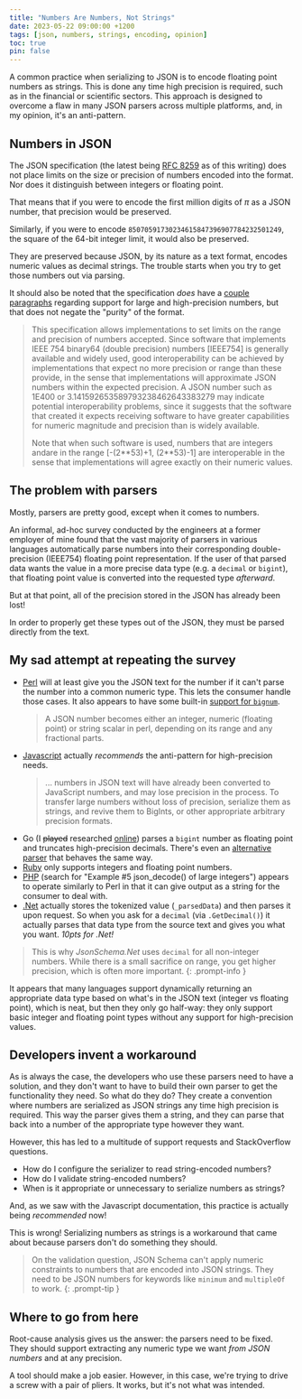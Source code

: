 ```yaml
---
title: "Numbers Are Numbers, Not Strings"
date: 2023-05-22 09:00:00 +1200
tags: [json, numbers, strings, encoding, opinion]
toc: true
pin: false
---
```


A common practice when serializing to JSON is to encode floating point numbers as strings.  This is done any time high precision is required, such as in the financial or scientific sectors.  This approach is designed to overcome a flaw in many JSON parsers across multiple platforms, and, in my opinion, it's an anti-pattern.

## Numbers in JSON

The JSON specification (the latest being [RFC 8259](https://www.rfc-editor.org/rfc/rfc8259) as of this writing) does not place limits on the size or precision of numbers encoded into the format.  Nor does it distinguish between integers or floating point.

That means that if you were to encode the first million digits of _π_ as a JSON number, that precision would be preserved.

Similarly, if you were to encode `85070591730234615847396907784232501249`, the square of the 64-bit integer limit, it would also be preserved.

They are preserved because JSON, by its nature as a text format, encodes numeric values as decimal strings.  The trouble starts when you try to get those numbers out via parsing.

It should also be noted that the specification _does_ have a [couple paragraphs](https://www.rfc-editor.org/rfc/rfc8259#section-6) regarding support for large and high-precision numbers, but that does not negate the "purity" of the format.

> This specification allows implementations to set limits on the range and precision of numbers accepted.  Since software that implements IEEE 754 binary64 (double precision) numbers [IEEE754] is generally available and widely used, good interoperability can be achieved by implementations that expect no more precision or range than these provide, in the sense that implementations will approximate JSON numbers within the expected precision.  A JSON number such as 1E400 or 3.141592653589793238462643383279 may indicate potential interoperability problems, since it suggests that the software that created it expects receiving software to have greater capabilities for numeric magnitude and precision than is widely available.
>
> Note that when such software is used, numbers that are integers andare in the range [-(2\*\*53)+1, (2\*\*53)-1] are interoperable in the sense that implementations will agree exactly on their numeric values.

## The problem with parsers

Mostly, parsers are pretty good, except when it comes to numbers.

An informal, ad-hoc survey conducted by the engineers at a former employer of mine found that the vast majority of parsers in various languages automatically parse numbers into their corresponding double-precision (IEEE754) floating point representation.  If the user of that parsed data wants the value in a more precise data type (e.g. a `decimal` or `bigint`), that floating point value is converted into the requested type _afterward_.

But at that point, all of the precision stored in the JSON has already been lost!

In order to properly get these types out of the JSON, they must be parsed directly from the text.

## My sad attempt at repeating the survey

- [Perl](https://metacpan.org/pod/Cpanel::JSON::XS#number) will at least give you the JSON text for the number if it can't parse the number into a common numeric type.  This lets the consumer handle those cases.  It also appears to have some built-in [support for `bignum`](https://metacpan.org/pod/Cpanel::JSON::XS#json-=-json-%3Eallow_bignum-([enable])).
  > A JSON number becomes either an integer, numeric (floating point) or string scalar in perl, depending on its range and any fractional parts.
- [Javascript](https://developer.mozilla.org/en-US/docs/Web/JavaScript/Reference/Global_Objects/JSON/parse#the_reviver_parameter) actually _recommends_ the anti-pattern for high-precision needs.
  > ... numbers in JSON text will have already been converted to JavaScript numbers, and may lose precision in the process. To transfer large numbers without loss of precision, serialize them as strings, and revive them to BigInts, or other appropriate arbitrary precision formats.
- Go (I <s>played</s> researched [online](https://go.dev/play/p/usCx_5oESBd)) parses a `bigint` number as floating point and truncates high-precision decimals.  There's even an [alternative parser](https://github.com/buger/jsonparser#getboolean-getint-and-getfloat) that behaves the same way.
- [Ruby](https://ruby-doc.org/stdlib-3.0.1/libdoc/json/rdoc/JSON.html#module-JSON-label-Parsing+JSON+Scalars) only supports integers and floating point numbers.
- [PHP](https://www.php.net/manual/en/function.json-decode.php) (search for "Example #5 json_decode() of large integers") appears to operate similarly to Perl in that it can give output as a string for the consumer to deal with.
- [.Net](https://github.com/dotnet/runtime/blob/72fb58b3dfd4f9a40d5f3b0f87e26d9f24136570/src/libraries/System.Text.Json/src/System/Text/Json/Document/JsonDocument.cs#L609-L629) actually stores the tokenized value (`_parsedData`) and then parses it upon request.  So when you ask for a `decimal` (via `.GetDecimal()`) it actually parses that data type from the source text and gives you what you want.  _10pts for .Net!_

> This is why _JsonSchema.Net_ uses `decimal` for all non-integer numbers.  While there is a small sacrifice on range, you get higher precision, which is often more important.
{: .prompt-info }

It appears that many languages support dynamically returning an appropriate data type based on what's in the JSON text (integer vs floating point), which is neat, but then they only go half-way: they only support basic integer and floating point types without any support for high-precision values.

## Developers invent a workaround

As is always the case, the developers who use these parsers need to have a solution, and they don't want to have to build their own parser to get the functionality they need.  So what do they do?  They create a convention where numbers are serialized as JSON strings any time high precision is required.  This way the parser gives them a string, and they can parse that back into a number of the appropriate type however they want.

However, this has led to a multitude of support requests and StackOverflow questions.

- How do I configure the serializer to read string-encoded numbers?
- How do I validate string-encoded numbers?
- When is it appropriate or unnecessary to serialize numbers as strings?

And, as we saw with the Javascript documentation, this practice is actually being _recommended_ now!

This is wrong!  Serializing numbers as strings is a workaround that came about because parsers don't do something they should.

> On the validation question, JSON Schema can't apply numeric constraints to numbers that are encoded into JSON strings.  They need to be JSON numbers for keywords like `minimum` and `multipleOf` to work.
{: .prompt-tip }

## Where to go from here

Root-cause analysis gives us the answer:  the parsers need to be fixed.  They should support extracting any numeric type we want _from JSON numbers_ and at any precision.

A tool should make a job easier.  However, in this case, we're trying to drive a screw with a pair of pliers.  It works, but it's not what was intended.
